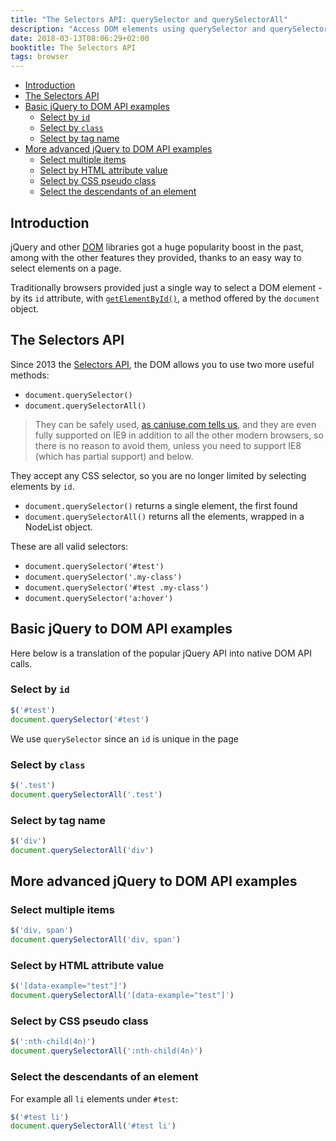 ```yaml
---
title: "The Selectors API: querySelector and querySelectorAll"
description: "Access DOM elements using querySelector and querySelectorAll. They accept any CSS selector, so you are no longer limited by selecting elements by `id`"
date: 2018-03-13T08:06:29+02:00
booktitle: The Selectors API
tags: browser
---
```


<!-- TOC -->

- [Introduction](#introduction)
- [The Selectors API](#the-selectors-api)
- [Basic jQuery to DOM API examples](#basic-jquery-to-dom-api-examples)
  - [Select by `id`](#select-by-id)
  - [Select by `class`](#select-by-class)
  - [Select by tag name](#select-by-tag-name)
- [More advanced jQuery to DOM API examples](#more-advanced-jquery-to-dom-api-examples)
  - [Select multiple items](#select-multiple-items)
  - [Select by HTML attribute value](#select-by-html-attribute-value)
  - [Select by CSS pseudo class](#select-by-css-pseudo-class)
  - [Select the descendants of an element](#select-the-descendants-of-an-element)

<!-- /TOC -->

## Introduction

jQuery and other [DOM](/dom/) libraries got a huge popularity boost in the past, among with the other features they provided, thanks to an easy way to select elements on a page.

Traditionally browsers provided just a single way to select a DOM element - by its `id` attribute, with [`getElementById()`](https://developer.mozilla.org/en-US/docs/Web/API/Document/getElementById), a method offered by the `document` object.

## The Selectors API

Since 2013 the [Selectors API](https://www.w3.org/TR/selectors-api/), the DOM allows you to use two more useful methods:

- `document.querySelector()`
- `document.querySelectorAll()`

> They can be safely used, [as caniuse.com tells us](https://caniuse.com/#feat=queryselector), and they are even fully supported on IE9 in addition to all the other modern browsers, so there is no reason to avoid them, unless you need to support IE8 (which has partial support) and below.

They accept any CSS selector, so you are no longer limited by selecting elements by `id`.

- `document.querySelector()` returns a single element, the first found
- `document.querySelectorAll()` returns all the elements, wrapped in a NodeList object.

These are all valid selectors:

- `document.querySelector('#test')`
- `document.querySelector('.my-class')`
- `document.querySelector('#test .my-class')`
- `document.querySelector('a:hover')`

## Basic jQuery to DOM API examples

Here below is a translation of the popular jQuery API into native DOM API calls.

### Select by `id`

```js
$('#test')
document.querySelector('#test')
```

We use `querySelector` since an `id` is unique in the page

### Select by `class`

```js
$('.test')
document.querySelectorAll('.test')
```

### Select by tag name

```js
$('div')
document.querySelectorAll('div')
```

## More advanced jQuery to DOM API examples

### Select multiple items

```js
$('div, span')
document.querySelectorAll('div, span')
```

### Select by HTML attribute value

```js
$('[data-example="test"]')
document.querySelectorAll('[data-example="test"]')
```

### Select by CSS pseudo class

```js
$(':nth-child(4n)')
document.querySelectorAll(':nth-child(4n)')
```

### Select the descendants of an element

For example all `li` elements under `#test`:

```js
$('#test li')
document.querySelectorAll('#test li')
```
